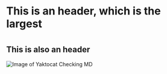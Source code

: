 # <h1> This is an header, which is the largest
# <h2> This is also an header

![Image of Yaktocat](https://octodex.github.com/images/yaktocat.png)
Checking MD
